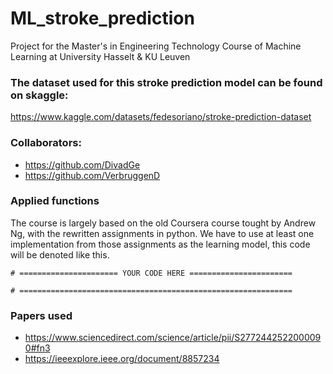 # ML_stroke_prediction
Project for the Master's in Engineering Technology Course of Machine Learning at University Hasselt &amp; KU Leuven

### The dataset used for this stroke prediction model can be found on skaggle:
https://www.kaggle.com/datasets/fedesoriano/stroke-prediction-dataset

### Collaborators:
- https://github.com/DivadGe
- https://github.com/VerbruggenD

### Applied functions
The course is largely based on the old Coursera course tought by Andrew Ng, with the rewritten assignments in python.
We have to use at least one implementation from those assignments as the learning model, this code will be denoted like this.

```
# ====================== YOUR CODE HERE =======================   

# =============================================================

```

### Papers used
- https://www.sciencedirect.com/science/article/pii/S2772442522000090#fn3
- https://ieeexplore.ieee.org/document/8857234
